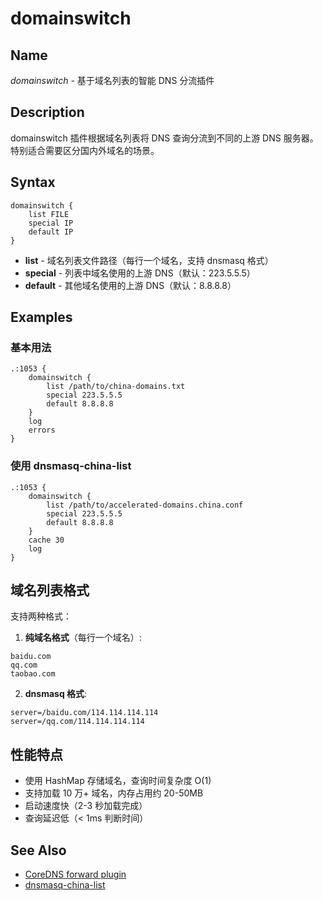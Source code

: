 # domainswitch

## Name

*domainswitch* - 基于域名列表的智能 DNS 分流插件

## Description

domainswitch 插件根据域名列表将 DNS 查询分流到不同的上游 DNS 服务器。特别适合需要区分国内外域名的场景。

## Syntax

```
domainswitch {
    list FILE
    special IP
    default IP
}
```

* **list** - 域名列表文件路径（每行一个域名，支持 dnsmasq 格式）
* **special** - 列表中域名使用的上游 DNS（默认：223.5.5.5）
* **default** - 其他域名使用的上游 DNS（默认：8.8.8.8）

## Examples

### 基本用法

```
.:1053 {
    domainswitch {
        list /path/to/china-domains.txt
        special 223.5.5.5
        default 8.8.8.8
    }
    log
    errors
}
```

### 使用 dnsmasq-china-list

```
.:1053 {
    domainswitch {
        list /path/to/accelerated-domains.china.conf
        special 223.5.5.5
        default 8.8.8.8
    }
    cache 30
    log
}
```

## 域名列表格式

支持两种格式：

1. **纯域名格式**（每行一个域名）:
```
baidu.com
qq.com
taobao.com
```

2. **dnsmasq 格式**:
```
server=/baidu.com/114.114.114.114
server=/qq.com/114.114.114.114
```

## 性能特点

- 使用 HashMap 存储域名，查询时间复杂度 O(1)
- 支持加载 10 万+ 域名，内存占用约 20-50MB
- 启动速度快（2-3 秒加载完成）
- 查询延迟低（< 1ms 判断时间）

## See Also

- [CoreDNS forward plugin](https://coredns.io/plugins/forward/)
- [dnsmasq-china-list](https://github.com/felixonmars/dnsmasq-china-list)

